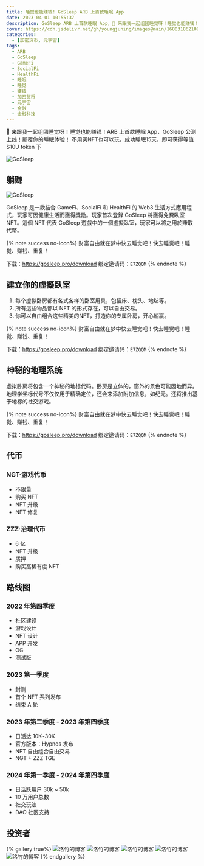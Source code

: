 ```yaml
---
title: 睡觉也能赚钱! GoSleep ARB 上首款睡眠 App
date: 2023-04-01 10:55:37
description: GoSleep ARB 上首款睡眠 App，🌟 来跟我一起组团睡觉呀！睡觉也能赚钱！ARB 上首款睡眠 App，GoSleep 公测上线！颠覆你的睡眠体验！不用买NFT也可以玩，成功睡眠15天，即可获得等值$10U token
cover: https://cdn.jsdelivr.net/gh/youngjuning/images@main/1680318621093.png
categories:
  - [加密货币, 元宇宙]
tags:
  - ARB
  - GoSleep
  - GameFi
  - SocialFi
  - HealthFi
  - 睡眠
  - 睡觉
  - 赚钱
  - 加密货币
  - 元宇宙
  - 金融
  - 金融科技
---
```


🌟 来跟我一起组团睡觉呀！睡觉也能赚钱！ARB 上首款睡眠 App，GoSleep 公测上线！颠覆你的睡眠体验！
不用买NFT也可以玩，成功睡眠15天，即可获得等值 $10U token 下

![GoSleep](https://cdn.jsdelivr.net/gh/youngjuning/images@main/1680318621093.png)

##  躺赚

![GoSleep](https://cdn.jsdelivr.net/gh/youngjuning/images@main/1680317979482.png)

GoSleep 是一款結合 GameFi、SocialFi 和 HealthFi 的 Web3 生活方式應用程式，玩家可因健康生活而獲得獎勵。玩家首次登錄 GoSleep 將獲得免費臥室 NFT。這個 NFT 代表 GoSleep 遊戲中的一個虛擬臥室，玩家可以將之用於賺取代幣。

{% note success no-icon%}
财富自由就在梦中快去睡觉吧！快去睡觉吧！睡觉、赚钱、重复！

下载：https://gosleep.pro/download
绑定邀请码：`E7ZQQM`
{% endnote %}

## 建立你的虛擬臥室

1. 每个虚拟卧房都有各式各样的卧室用具，包括床、枕头、地毡等。
2. 所有這些物品都以 NFT 的形式存在，可以自由交易。
3. 你可以自由组合这些精美的NFT，打造你的专属卧房，开心躺赢。

{% note success no-icon%}
财富自由就在梦中快去睡觉吧！快去睡觉吧！睡觉、赚钱、重复！

下载：https://gosleep.pro/download
绑定邀请码：`E7ZQQM`
{% endnote %}

## 神秘的地理系统

虚拟卧房将包含一个神秘的地标代码。卧房是立体的，窗外的景色可能因地而异。地理学坐标代号不仅仅用于精确定位，还会来添加附加信息，如纪元。还将推出基于地标的社交游戏。

{% note success no-icon%}
财富自由就在梦中快去睡觉吧！快去睡觉吧！睡觉、赚钱、重复！

下载：https://gosleep.pro/download
绑定邀请码：`E7ZQQM`
{% endnote %}

## 代币

### NGT·游戏代币

- 不限量
- 购买 NFT
- NFT 升级
- NFT 修复

### ZZZ·治理代币

- 6 亿
- NFT 升级
- 质押
- 购买高稀有度 NFT

## 路线图

### 2022 年第四季度

- 社区建设
- 游戏设计
- NFT 设计
- APP 开发
- OG
- 测试版

### 2023 第一季度

- 封测
- 首个 NFT 系列发布
- 结束 A 轮

### 2023 年第二季度 - 2023 年第四季度

- 日活达 10K~30K
- 官方版本：Hypnos 发布
- NFT 自由组合自由交易
- NGT + ZZZ TGE

### 2024 年第一季度 - 2024 年第四季度

- 日活跃用户 30k ~ 50k
- 10 万用户总数
- 社交玩法
- DAO 社区支持

## 投资者

{% gallery true%}
![洛竹的博客](https://cdn.jsdelivr.net/gh/youngjuning/images@main/1680319351304.png)
![洛竹的博客](https://cdn.jsdelivr.net/gh/youngjuning/images@main/1680319412117.png)
![洛竹的博客](https://cdn.jsdelivr.net/gh/youngjuning/images@main/1680319417605.png)
![洛竹的博客](https://cdn.jsdelivr.net/gh/youngjuning/images@main/1680319422147.png)
![洛竹的博客](https://cdn.jsdelivr.net/gh/youngjuning/images@main/1680319426468.png)
{% endgallery %}
